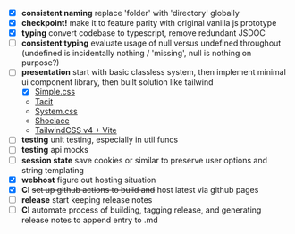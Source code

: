 - [x] **consistent naming** replace 'folder' with 'directory' globally
- [x] **checkpoint!** make it to feature parity with original vanilla js prototype
- [x] **typing** convert codebase to typescript, remove redundant JSDOC
- [ ] **consistent typing** evaluate usage of null versus undefined throughout (undefined is incidentally nothing / 'missing', null is nothing on purpose?)
- [ ] **presentation** start with basic classless system, then implement minimal ui component library, then built solution like tailwind
  - [x] [Simple.css](https://simplecss.org/)
  - [Tacit](https://yegor256.github.io/tacit/)
  - [System.css](https://sakofchit.github.io/system.css/)
  - [Shoelace](https://shoelace.style/components)
  - [TailwindCSS v4 + Vite](https://tailwindcss.com/blog/tailwindcss-v4)
- [ ] **testing** unit testing, especially in util funcs
- [ ] **testing** api mocks
- [ ] **session state** save cookies or similar to preserve user options and string templating
- [x] **webhost** figure out hosting situation
- [x] **CI** ~~set up github actions to build and~~ host latest via github pages
- [ ] **release** start keeping release notes
- [ ] **CI** automate process of building, tagging release, and generating release notes to append entry to .md
